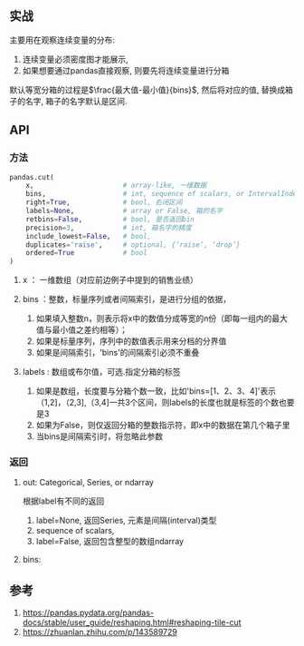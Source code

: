 

## 实战

主要用在观察连续变量的分布:
1. 连续变量必须密度图才能展示, 
2. 如果想要通过pandas直接观察, 则要先将连续变量进行分箱

默认等宽分箱的过程是$\frac{最大值-最小值}{bins}$, 然后将对应的值, 替换成箱子的名字, 箱子的名字默认是区间.



## API

### 方法
```python
pandas.cut(
    x,                      # array-like, 一维数据
    bins,                   # int, sequence of scalars, or IntervalIndex,   
    right=True,             # bool, 右闭区间
    labels=None,            # array or False, 箱的名字
    retbins=False,          # bool, 是否返回bin
    precision=3,            # int, 箱名字的精度
    include_lowest=False,   # bool,
    duplicates='raise',     # optional, {‘raise’, ‘drop’}
    ordered=True            # bool
)
```

1. x ： 一维数组（对应前边例子中提到的销售业绩）
2. bins ：整数，标量序列或者间隔索引，是进行分组的依据，

    1. 如果填入整数n，则表示将x中的数值分成等宽的n份（即每一组内的最大值与最小值之差约相等）；
    2. 如果是标量序列，序列中的数值表示用来分档的分界值
    3. 如果是间隔索引，'bins'的间隔索引必须不重叠

1. labels : 数组或布尔值，可选.指定分箱的标签

    1. 如果是数组，长度要与分箱个数一致，比如'bins=[1、2、3、4]'表示（1,2]，（2,3],（3,4]一共3个区间，则labels的长度也就是标签的个数也要是3
    2. 如果为False，则仅返回分箱的整数指示符，即x中的数据在第几个箱子里
    3. 当bins是间隔索引时，将忽略此参数



### 返回

1. out: Categorical, Series, or ndarray

    根据label有不同的返回
    
    1. label=None, 返回Series, 元素是间隔(interval)类型
    2. sequence of scalars, 
    3. label=False, 返回包含整型的数组ndarray

2. bins:



## 参考
1. https://pandas.pydata.org/pandas-docs/stable/user_guide/reshaping.html#reshaping-tile-cut
1. https://zhuanlan.zhihu.com/p/143589729